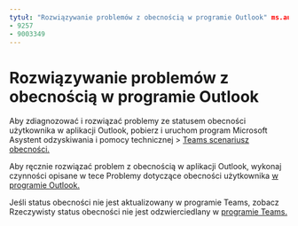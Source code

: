 ```yaml
---
tytuł: "Rozwiązywanie problemów z obecnością w programie Outlook" ms.author: pebaum autor: pebaum manager: scotv ms.date: 2021-04-08 ms.audience: Administrator ms.topic: artykuł ms.service: o365-administration POC: NOINDEX, NOFOLLOW localization_priority: Priority ms.collection: Adm_O365 ms.custom: (
- 9257
- 9003349
---
```


# <a name="troubleshoot-presence-issues-in-outlook"></a>Rozwiązywanie problemów z obecnością w programie Outlook

Aby zdiagnozować i rozwiązać problemy ze statusem obecności użytkownika w aplikacji Outlook, pobierz i uruchom program Microsoft Asystent odzyskiwania i pomocy technicznej > [Teams scenariusz obecności.](https://aka.ms/SaRA-TeamsPresenceScenario)

Aby ręcznie rozwiązać problem z obecnością w aplikacji Outlook, wykonaj czynności opisane w tece Problemy dotyczące obecności użytkownika [w programie Outlook.](https://docs.microsoft.com/microsoftteams/troubleshoot/teams-im-presence/issues-with-presence-in-outlook)

Jeśli status obecności nie jest aktualizowany w programie Teams, zobacz Rzeczywisty status obecności nie jest odzwierciedlany w [programie Teams.](https://docs.microsoft.com/microsoftteams/troubleshoot/teams-im-presence/presence-not-show-actual-status)
